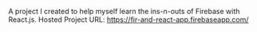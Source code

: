 A project I created to help myself learn the ins-n-outs of Firebase with React.js.
Hosted Project URL: https://fir-and-react-app.firebaseapp.com/